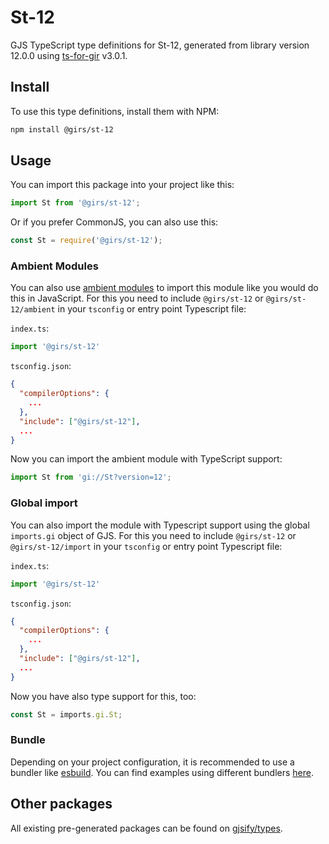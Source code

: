 
# St-12

GJS TypeScript type definitions for St-12, generated from library version 12.0.0 using [ts-for-gir](https://github.com/gjsify/ts-for-gir) v3.0.1.


## Install

To use this type definitions, install them with NPM:
```bash
npm install @girs/st-12
```

## Usage

You can import this package into your project like this:
```ts
import St from '@girs/st-12';
```

Or if you prefer CommonJS, you can also use this:
```ts
const St = require('@girs/st-12');
```

### Ambient Modules

You can also use [ambient modules](https://github.com/gjsify/ts-for-gir/tree/main/packages/cli#ambient-modules) to import this module like you would do this in JavaScript.
For this you need to include `@girs/st-12` or `@girs/st-12/ambient` in your `tsconfig` or entry point Typescript file:

`index.ts`:
```ts
import '@girs/st-12'
```

`tsconfig.json`:
```json
{
  "compilerOptions": {
    ...
  },
  "include": ["@girs/st-12"],
  ...
}
```

Now you can import the ambient module with TypeScript support: 

```ts
import St from 'gi://St?version=12';
```

### Global import

You can also import the module with Typescript support using the global `imports.gi` object of GJS.
For this you need to include `@girs/st-12` or `@girs/st-12/import` in your `tsconfig` or entry point Typescript file:

`index.ts`:
```ts
import '@girs/st-12'
```

`tsconfig.json`:
```json
{
  "compilerOptions": {
    ...
  },
  "include": ["@girs/st-12"],
  ...
}
```

Now you have also type support for this, too:

```ts
const St = imports.gi.St;
```

### Bundle

Depending on your project configuration, it is recommended to use a bundler like [esbuild](https://esbuild.github.io/). You can find examples using different bundlers [here](https://github.com/gjsify/ts-for-gir/tree/main/examples).

## Other packages

All existing pre-generated packages can be found on [gjsify/types](https://github.com/gjsify/types).

